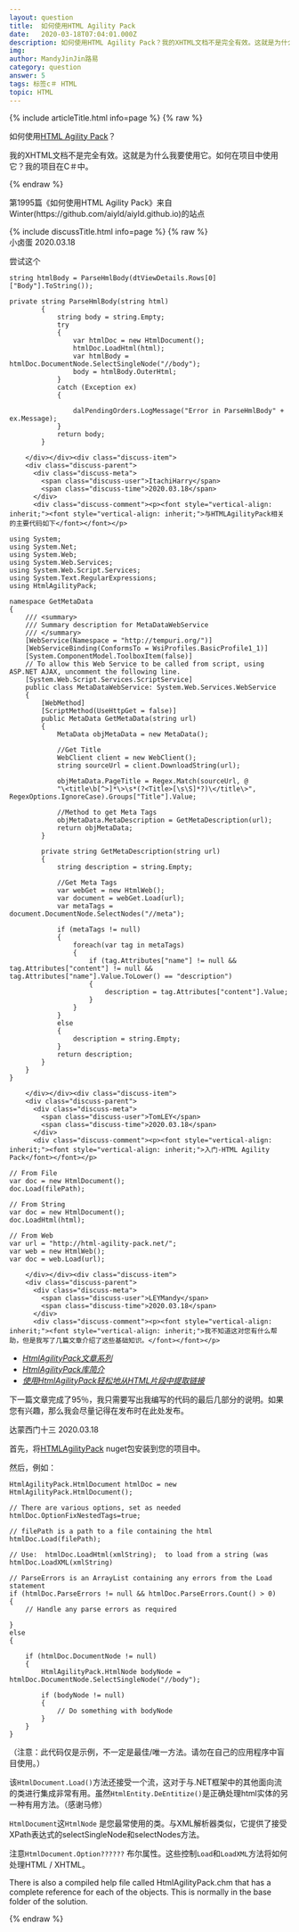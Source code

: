 ```yaml
---
layout: question
title:  如何使用HTML Agility Pack
date:   2020-03-18T07:04:01.000Z
description: 如何使用HTML Agility Pack？我的XHTML文档不是完全有效。这就是为什么我要使用它。如何在项目中使用它？我的项目在C＃中。...
img: 
author: MandyJinJin路易
category: question
answer: 5
tags: 标签c＃ HTML
topic: HTML
---
```

<div class="article-root">
  <div class="article">
    {% include articleTitle.html info=page %}
    {% raw %}
    <div class="article-content"><p><font style="vertical-align: inherit;"><font style="vertical-align: inherit;">如何使用</font></font><a href="http://html-agility-pack.net/?z=codeplex" rel="noreferrer"><font style="vertical-align: inherit;"><font style="vertical-align: inherit;">HTML Agility Pack</font></font></a><font style="vertical-align: inherit;"><font style="vertical-align: inherit;">？</font></font></p>

<p><font style="vertical-align: inherit;"><font style="vertical-align: inherit;">我的XHTML文档不是完全有效。</font><font style="vertical-align: inherit;">这就是为什么我要使用它。</font><font style="vertical-align: inherit;">如何在项目中使用它？</font><font style="vertical-align: inherit;">我的项目在C＃中。</font></font></p></div>
    {% endraw %}
  </div>
  <p class="winter_mark">第1995篇《如何使用HTML Agility Pack》来自Winter(https://github.com/aiyld/aiyld.github.io)的站点</p>
  <div class="discuss-wrapper">
    {% include discussTitle.html info=page %}
    {% raw %}
    <div class="discuss-list">
    <div class="discuss-item">
        <div class="discuss-parent">
          <div class="discuss-meta">
            <span class="discuss-user">小卤蛋</span>
            <span class="discuss-time">2020.03.18</span>
          </div>
          <div class="discuss-comment"><p><font style="vertical-align: inherit;"><font style="vertical-align: inherit;">尝试这个</font></font></p>

<pre><code>string htmlBody = ParseHmlBody(dtViewDetails.Rows[0]["Body"].ToString());<font></font>
<font></font>
private string ParseHmlBody(string html)<font></font>
        {<font></font>
            string body = string.Empty;<font></font>
            try<font></font>
            {<font></font>
                var htmlDoc = new HtmlDocument();<font></font>
                htmlDoc.LoadHtml(html);<font></font>
                var htmlBody = htmlDoc.DocumentNode.SelectSingleNode("//body");<font></font>
                body = htmlBody.OuterHtml;<font></font>
            }<font></font>
            catch (Exception ex)<font></font>
            {<font></font>
<font></font>
                dalPendingOrders.LogMessage("Error in ParseHmlBody" + ex.Message);<font></font>
            }<font></font>
            return body;<font></font>
        }<font></font>
</code></pre></div>
        </div></div><div class="discuss-item">
        <div class="discuss-parent">
          <div class="discuss-meta">
            <span class="discuss-user">ItachiHarry</span>
            <span class="discuss-time">2020.03.18</span>
          </div>
          <div class="discuss-comment"><p><font style="vertical-align: inherit;"><font style="vertical-align: inherit;">与HTMLAgilityPack相关的主要代码如下</font></font></p>

<pre><code>using System;<font></font>
using System.Net;<font></font>
using System.Web;<font></font>
using System.Web.Services;<font></font>
using System.Web.Script.Services;<font></font>
using System.Text.RegularExpressions;<font></font>
using HtmlAgilityPack;<font></font>
<font></font>
namespace GetMetaData<font></font>
{<font></font>
    /// &lt;summary&gt;<font></font>
    /// Summary description for MetaDataWebService<font></font>
    /// &lt;/summary&gt;<font></font>
    [WebService(Namespace = "http://tempuri.org/")]<font></font>
    [WebServiceBinding(ConformsTo = WsiProfiles.BasicProfile1_1)]<font></font>
    [System.ComponentModel.ToolboxItem(false)]<font></font>
    // To allow this Web Service to be called from script, using ASP.NET AJAX, uncomment the following line.<font></font>
    [System.Web.Script.Services.ScriptService]<font></font>
    public class MetaDataWebService: System.Web.Services.WebService<font></font>
    {<font></font>
        [WebMethod]<font></font>
        [ScriptMethod(UseHttpGet = false)]<font></font>
        public MetaData GetMetaData(string url)<font></font>
        {<font></font>
            MetaData objMetaData = new MetaData();<font></font>
<font></font>
            //Get Title<font></font>
            WebClient client = new WebClient();<font></font>
            string sourceUrl = client.DownloadString(url);<font></font>
<font></font>
            objMetaData.PageTitle = Regex.Match(sourceUrl, @<font></font>
            "\&lt;title\b[^&gt;]*\&gt;\s*(?&lt;Title&gt;[\s\S]*?)\&lt;/title\&gt;", RegexOptions.IgnoreCase).Groups["Title"].Value;<font></font>
<font></font>
            //Method to get Meta Tags<font></font>
            objMetaData.MetaDescription = GetMetaDescription(url);<font></font>
            return objMetaData;<font></font>
        }<font></font>
<font></font>
        private string GetMetaDescription(string url)<font></font>
        {<font></font>
            string description = string.Empty;<font></font>
<font></font>
            //Get Meta Tags<font></font>
            var webGet = new HtmlWeb();<font></font>
            var document = webGet.Load(url);<font></font>
            var metaTags = document.DocumentNode.SelectNodes("//meta");<font></font>
<font></font>
            if (metaTags != null)<font></font>
            {<font></font>
                foreach(var tag in metaTags)<font></font>
                {<font></font>
                    if (tag.Attributes["name"] != null &amp;&amp; tag.Attributes["content"] != null &amp;&amp; tag.Attributes["name"].Value.ToLower() == "description")<font></font>
                    {<font></font>
                        description = tag.Attributes["content"].Value;<font></font>
                    }<font></font>
                }<font></font>
            } <font></font>
            else<font></font>
            {<font></font>
                description = string.Empty;<font></font>
            }<font></font>
            return description;<font></font>
        }<font></font>
    }<font></font>
}<font></font>
</code></pre></div>
        </div></div><div class="discuss-item">
        <div class="discuss-parent">
          <div class="discuss-meta">
            <span class="discuss-user">TomLEY</span>
            <span class="discuss-time">2020.03.18</span>
          </div>
          <div class="discuss-comment"><p><font style="vertical-align: inherit;"><font style="vertical-align: inherit;">入门-HTML Agility Pack</font></font></p>

<pre><code>// From File<font></font>
var doc = new HtmlDocument();<font></font>
doc.Load(filePath);<font></font>
<font></font>
// From String<font></font>
var doc = new HtmlDocument();<font></font>
doc.LoadHtml(html);<font></font>
<font></font>
// From Web<font></font>
var url = "http://html-agility-pack.net/";<font></font>
var web = new HtmlWeb();<font></font>
var doc = web.Load(url);<font></font>
</code></pre></div>
        </div></div><div class="discuss-item">
        <div class="discuss-parent">
          <div class="discuss-meta">
            <span class="discuss-user">LEYMandy</span>
            <span class="discuss-time">2020.03.18</span>
          </div>
          <div class="discuss-comment"><p><font style="vertical-align: inherit;"><font style="vertical-align: inherit;">我不知道这对您有什么帮助，但是我写了几篇文章介绍了这些基础知识。</font></font></p>

<ul>
<li><em><a href="http://runtingsproper.blogspot.com/2009/09/htmlagilitypack-article-series.html" rel="noreferrer"><font style="vertical-align: inherit;"><font style="vertical-align: inherit;">HtmlAgilityPack文章系列</font></font></a></em></li>
<li><em><a href="http://runtingsproper.blogspot.com/2009/09/introduction-to-htmlagilitypack-library.html" rel="noreferrer"><font style="vertical-align: inherit;"><font style="vertical-align: inherit;">HtmlAgilityPack库简介</font></font></a></em> </li>
<li><em><a href="http://runtingsproper.blogspot.com/2009/11/easily-extracting-links-from-snippet-of.html" rel="noreferrer"><font style="vertical-align: inherit;"><font style="vertical-align: inherit;">使用HtmlAgilityPack轻松地从HTML片段中提取链接</font></font></a></em></li>
</ul>

<p><font style="vertical-align: inherit;"><font style="vertical-align: inherit;">下一篇文章完成了95％，我只需要写出我编写的代码的最后几部分的说明。</font><font style="vertical-align: inherit;">如果您有兴趣，那么我会尽量记得在发布时在此处发布。</font></font></p></div>
        </div></div><div class="discuss-item">
        <div class="discuss-parent">
          <div class="discuss-meta">
            <span class="discuss-user">达蒙西门十三</span>
            <span class="discuss-time">2020.03.18</span>
          </div>
          <div class="discuss-comment"><p><font style="vertical-align: inherit;"><font style="vertical-align: inherit;">首先，将</font></font><a href="https://www.nuget.org/packages/HtmlAgilityPack/" rel="noreferrer"><font style="vertical-align: inherit;"><font style="vertical-align: inherit;">HTMLAgilityPack</font></font></a><font style="vertical-align: inherit;"><font style="vertical-align: inherit;"> nuget包</font><font style="vertical-align: inherit;">安装</font><font style="vertical-align: inherit;">到您的项目中。</font></font></p>

<p><font style="vertical-align: inherit;"><font style="vertical-align: inherit;">然后，例如：</font></font></p>

<pre><code>HtmlAgilityPack.HtmlDocument htmlDoc = new HtmlAgilityPack.HtmlDocument();<font></font>
<font></font>
// There are various options, set as needed<font></font>
htmlDoc.OptionFixNestedTags=true;<font></font>
<font></font>
// filePath is a path to a file containing the html<font></font>
htmlDoc.Load(filePath);<font></font>
<font></font>
// Use:  htmlDoc.LoadHtml(xmlString);  to load from a string (was htmlDoc.LoadXML(xmlString)<font></font>
<font></font>
// ParseErrors is an ArrayList containing any errors from the Load statement<font></font>
if (htmlDoc.ParseErrors != null &amp;&amp; htmlDoc.ParseErrors.Count() &gt; 0)<font></font>
{<font></font>
    // Handle any parse errors as required<font></font>
<font></font>
}<font></font>
else<font></font>
{<font></font>
<font></font>
    if (htmlDoc.DocumentNode != null)<font></font>
    {<font></font>
        HtmlAgilityPack.HtmlNode bodyNode = htmlDoc.DocumentNode.SelectSingleNode("//body");<font></font>
<font></font>
        if (bodyNode != null)<font></font>
        {<font></font>
            // Do something with bodyNode<font></font>
        }<font></font>
    }<font></font>
}<font></font>
</code></pre>

<p><font style="vertical-align: inherit;"><font style="vertical-align: inherit;">（注意：此代码仅是示例，不一定是最佳/唯一方法。请勿在自己的应用程序中盲目使用。）</font></font></p>

<p><font style="vertical-align: inherit;"><font style="vertical-align: inherit;">该</font></font><code>HtmlDocument.Load()</code><font style="vertical-align: inherit;"><font style="vertical-align: inherit;">方法还接受一个流，这对于与.NET框架中的其他面向流的类进行集成非常有用。</font><font style="vertical-align: inherit;">虽然</font></font><code>HtmlEntity.DeEntitize()</code><font style="vertical-align: inherit;"><font style="vertical-align: inherit;">是正确处理html实体的另一种有用方法。</font><font style="vertical-align: inherit;">（感谢马修）</font></font></p>

<p><code>HtmlDocument</code><font style="vertical-align: inherit;"><font style="vertical-align: inherit;">这</font></font><code>HtmlNode</code><font style="vertical-align: inherit;"><font style="vertical-align: inherit;">  是您最常使用的类。</font><font style="vertical-align: inherit;">与XML解析器类似，它提供了接受XPath表达式的selectSingleNode和selectNodes方法。</font></font></p>

<p><font style="vertical-align: inherit;"><font style="vertical-align: inherit;">注意</font></font><code>HtmlDocument.Option??????</code><font style="vertical-align: inherit;"><font style="vertical-align: inherit;">  布尔属性。</font><font style="vertical-align: inherit;">这些控制</font></font><code>Load</code><font style="vertical-align: inherit;"><font style="vertical-align: inherit;">和</font></font><code>LoadXML</code><font style="vertical-align: inherit;"><font style="vertical-align: inherit;">方法将</font><font style="vertical-align: inherit;">如何</font><font style="vertical-align: inherit;">处理HTML / XHTML。</font></font></p>

<p>There is also a compiled help file called HtmlAgilityPack.chm that has a complete reference for each of the objects.  This is normally in the base folder of the solution.</p></div>
        </div></div>
    </div>
    {% endraw %}
  </div>
<div>
